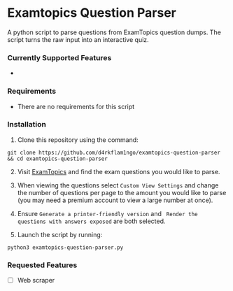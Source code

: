 # Examtopics Question Parser
A python script to parse questions from ExamTopics question dumps. The script turns the raw input into an interactive quiz.

### Currently Supported Features
* 

### Requirements
* There are no requirements for this script

### Installation
1. Clone this repository using the command:
```
git clone https://github.com/d4rkflam1ngo/examtopics-question-parser && cd examtopics-question-parser
```
2. Visit [ExamTopics](https://www.examtopics.com/) and find the exam questions you would like to parse.
3. When viewing the questions select `Custom View Settings` and change the number of questions per page to the amount you would like to parse (you may need a premium account to view a large number at once).
4. Ensure `Generate a printer-friendly version` and ` Render the questions with answers exposed` are both selected.

6. Launch the script by running:
```
python3 examtopics-question-parser.py
```

### Requested Features
- [ ] Web scraper
